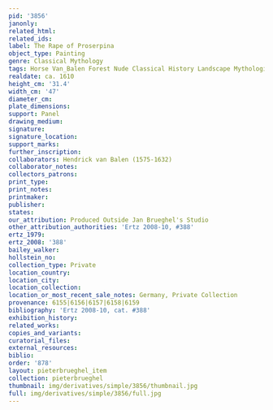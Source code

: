 ```yaml
---
pid: '3856'
janonly: 
related_html: 
related_ids: 
label: The Rape of Proserpina
object_type: Painting
genre: Classical Mythology
tags: Horse Van_Balen Forest Nude Classical History Landscape Mythological
realdate: ca. 1610
height_cm: '31.4'
width_cm: '47'
diameter_cm: 
plate_dimensions: 
support: Panel
drawing_medium: 
signature: 
signature_location: 
support_marks: 
further_inscription: 
collaborators: Hendrick van Balen (1575-1632)
collaborator_notes: 
collectors_patrons: 
print_type: 
print_notes: 
printmaker: 
publisher: 
states: 
our_attribution: Produced Outside Jan Brueghel's Studio
other_attribution_authorities: 'Ertz 2008-10, #388'
ertz_1979: 
ertz_2008: '388'
bailey_walker: 
hollstein_no: 
collection_type: Private
location_country: 
location_city: 
location_collection: 
location_or_most_recent_sale_notes: Germany, Private Collection
provenance: 6155|6156|6157|6158|6159
bibliography: 'Ertz 2008-10, cat. #388'
exhibition_history: 
related_works: 
copies_and_variants: 
curatorial_files: 
external_resources: 
biblio: 
order: '878'
layout: pieterbrueghel_item
collection: pieterbrueghel
thumbnail: img/derivatives/simple/3856/thumbnail.jpg
full: img/derivatives/simple/3856/full.jpg
---
```

